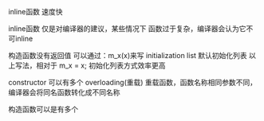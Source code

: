 inline函数
速度快
 
inline函数 仅是对编译器的建议，某些情况下 函数过于复杂，编译器会认为它不可inline

构造函数没有返回值
可以通过：m_x(x)来写 initialization list 默认初始化列表
以上写法，相对于 m_x = x; 初始化列表方式效率更高

constructor 可以有多个 overloading(重载)
重载函数，函数名称相同参数不同，编译器会将同名函数转化成不同名称

构造函数可以是有多个



